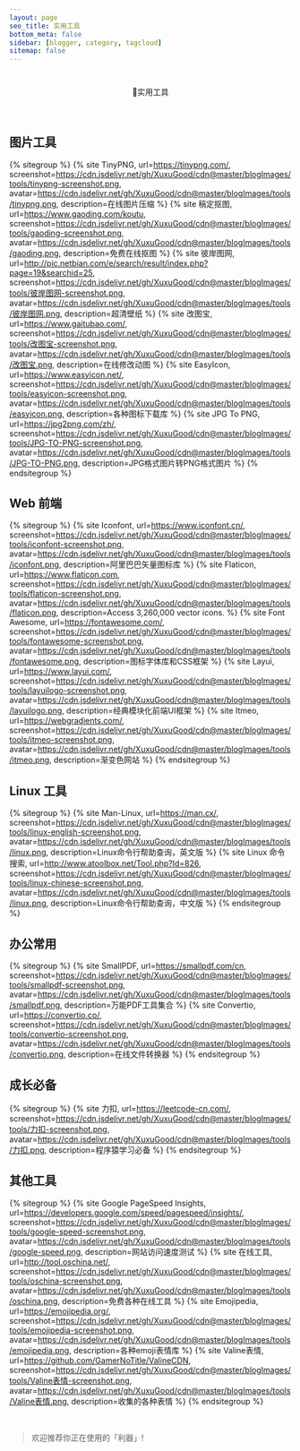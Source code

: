 ```yaml
---
layout: page
seo_title: 实用工具
bottom_meta: false
sidebar: [blogger, category, tagcloud]
sitemap: false
---
```


<div class="center" style="margin-top: 2.5rem;margin-bottom: 4rem;text-align: center">
    <span class="milky">🍂实用工具</span>
</div>

## <i class="fas fa-images"></i> 图片工具

{% sitegroup %}
{% site TinyPNG, url=https://tinypng.com/, screenshot=https://cdn.jsdelivr.net/gh/XuxuGood/cdn@master/blogImages/tools/tinypng-screenshot.png, avatar=https://cdn.jsdelivr.net/gh/XuxuGood/cdn@master/blogImages/tools/tinypng.png, description=在线图片压缩 %}
{% site 稿定抠图, url=https://www.gaoding.com/koutu, screenshot=https://cdn.jsdelivr.net/gh/XuxuGood/cdn@master/blogImages/tools/gaoding-screenshot.png, avatar=https://cdn.jsdelivr.net/gh/XuxuGood/cdn@master/blogImages/tools/gaoding.png, description=免费在线抠图 %}
{% site 彼岸图网, url=http://pic.netbian.com/e/search/result/index.php?page=19&searchid=25, screenshot=https://cdn.jsdelivr.net/gh/XuxuGood/cdn@master/blogImages/tools/彼岸图网-screenshot.png, avatar=https://cdn.jsdelivr.net/gh/XuxuGood/cdn@master/blogImages/tools/彼岸图网.png, description=超清壁纸 %}
{% site 改图宝, url=https://www.gaitubao.com/, screenshot=https://cdn.jsdelivr.net/gh/XuxuGood/cdn@master/blogImages/tools/改图宝-screenshot.png, avatar=https://cdn.jsdelivr.net/gh/XuxuGood/cdn@master/blogImages/tools/改图宝.png, description=在线修改动图 %}
{% site EasyIcon, url=https://www.easyicon.net/, screenshot=https://cdn.jsdelivr.net/gh/XuxuGood/cdn@master/blogImages/tools/easyicon-screenshot.png, avatar=https://cdn.jsdelivr.net/gh/XuxuGood/cdn@master/blogImages/tools/easyicon.png, description=各种图标下载库 %}
{% site JPG To PNG, url=https://jpg2png.com/zh/, screenshot=https://cdn.jsdelivr.net/gh/XuxuGood/cdn@master/blogImages/tools/JPG-TO-PNG-screenshot.png, avatar=https://cdn.jsdelivr.net/gh/XuxuGood/cdn@master/blogImages/tools/JPG-TO-PNG.png, description=JPG格式图片转PNG格式图片 %}
{% endsitegroup %}

## <i class="fas fa-rocket"></i> Web 前端

{% sitegroup %}
{% site Iconfont, url=https://www.iconfont.cn/, screenshot=https://cdn.jsdelivr.net/gh/XuxuGood/cdn@master/blogImages/tools/iconfont-screenshot.png, avatar=https://cdn.jsdelivr.net/gh/XuxuGood/cdn@master/blogImages/tools/iconfont.png, description=阿里巴巴矢量图标库 %}
{% site Flaticon, url=https://www.flaticon.com, screenshot=https://cdn.jsdelivr.net/gh/XuxuGood/cdn@master/blogImages/tools/flaticon-screenshot.png, avatar=https://cdn.jsdelivr.net/gh/XuxuGood/cdn@master/blogImages/tools/flaticon.png, description=Access 3,260,000 vector icons. %}
{% site Font Awesome, url=https://fontawesome.com/, screenshot=https://cdn.jsdelivr.net/gh/XuxuGood/cdn@master/blogImages/tools/fontawesome-screenshot.png, avatar=https://cdn.jsdelivr.net/gh/XuxuGood/cdn@master/blogImages/tools/fontawesome.png, description=图标字体库和CSS框架 %}
{% site Layui, url=https://www.layui.com/, screenshot=https://cdn.jsdelivr.net/gh/XuxuGood/cdn@master/blogImages/tools/layuilogo-screenshot.png, avatar=https://cdn.jsdelivr.net/gh/XuxuGood/cdn@master/blogImages/tools/layuilogo.png, description=经典模块化前端UI框架 %}
{% site Itmeo, url=https://webgradients.com/, screenshot=https://cdn.jsdelivr.net/gh/XuxuGood/cdn@master/blogImages/tools/itmeo-screenshot.png, avatar=https://cdn.jsdelivr.net/gh/XuxuGood/cdn@master/blogImages/tools/itmeo.png, description=渐变色网站 %}
{% endsitegroup %}

## <i class="fab fa-linux"></i> Linux 工具

{% sitegroup %}
{% site Man-Linux, url=https://man.cx/, screenshot=https://cdn.jsdelivr.net/gh/XuxuGood/cdn@master/blogImages/tools/linux-english-screenshot.png, avatar=https://cdn.jsdelivr.net/gh/XuxuGood/cdn@master/blogImages/tools/linux.png, description=Linux命令行帮助查询，英文版 %}
{% site Linux 命令搜索, url=http://www.atoolbox.net/Tool.php?Id=826, screenshot=https://cdn.jsdelivr.net/gh/XuxuGood/cdn@master/blogImages/tools/linux-chinese-screenshot.png, avatar=https://cdn.jsdelivr.net/gh/XuxuGood/cdn@master/blogImages/tools/linux.png, description=Linux命令行帮助查询，中文版 %}
{% endsitegroup %}

## <i class="fas fa-coffee"></i> 办公常用

{% sitegroup %}
{% site SmallPDF, url=https://smallpdf.com/cn, screenshot=https://cdn.jsdelivr.net/gh/XuxuGood/cdn@master/blogImages/tools/smallpdf-screenshot.png, avatar=https://cdn.jsdelivr.net/gh/XuxuGood/cdn@master/blogImages/tools/smallpdf.png, description=万能PDF工具集合 %}
{% site Convertio, url=https://convertio.co/, screenshot=https://cdn.jsdelivr.net/gh/XuxuGood/cdn@master/blogImages/tools/convertio-screenshot.png, avatar=https://cdn.jsdelivr.net/gh/XuxuGood/cdn@master/blogImages/tools/convertio.png, description=在线文件转换器 %}
{% endsitegroup %}

## <i class="fas fa-user-graduate"></i> 成长必备

{% sitegroup %}
{% site 力扣, url=https://leetcode-cn.com/, screenshot=https://cdn.jsdelivr.net/gh/XuxuGood/cdn@master/blogImages/tools/力扣-screenshot.png, avatar=https://cdn.jsdelivr.net/gh/XuxuGood/cdn@master/blogImages/tools/力扣.png, description=程序猿学习必备 %}
{% endsitegroup %}

## <i class="fas fa-bookmark"></i> 其他工具

{% sitegroup %}
{% site Google PageSpeed Insights, url=https://developers.google.com/speed/pagespeed/insights/, screenshot=https://cdn.jsdelivr.net/gh/XuxuGood/cdn@master/blogImages/tools/google-speed-screenshot.png, avatar=https://cdn.jsdelivr.net/gh/XuxuGood/cdn@master/blogImages/tools/google-speed.png, description=网站访问速度测试 %}
{% site 在线工具, url=http://tool.oschina.net/, screenshot=https://cdn.jsdelivr.net/gh/XuxuGood/cdn@master/blogImages/tools/oschina-screenshot.png, avatar=https://cdn.jsdelivr.net/gh/XuxuGood/cdn@master/blogImages/tools/oschina.png, description=免费各种在线工具 %}
{% site Emojipedia, url=https://emojipedia.org/, screenshot=https://cdn.jsdelivr.net/gh/XuxuGood/cdn@master/blogImages/tools/emojipedia-screenshot.png, avatar=https://cdn.jsdelivr.net/gh/XuxuGood/cdn@master/blogImages/tools/emojipedia.png, description=各种emoji表情库 %}
{% site Valine表情, url=https://github.com/GamerNoTitle/ValineCDN, screenshot=https://cdn.jsdelivr.net/gh/XuxuGood/cdn@master/blogImages/tools/Valine表情-screenshot.png, avatar=https://cdn.jsdelivr.net/gh/XuxuGood/cdn@master/blogImages/tools/Valine表情.png, description=收集的各种表情 %}
{% endsitegroup %}


<br/>

>欢迎推荐你正在使用的「利器」!

<style>
    #i-class-fas-fa-images-i-图片工具 {
        margin-top: -115px;
    }
</style>
